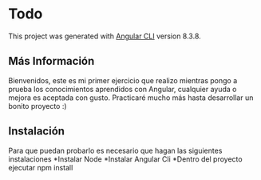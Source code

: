 # Todo

This project was generated with [Angular CLI](https://github.com/angular/angular-cli) version 8.3.8.

## Más Información

Bienvenidos, este es mi primer ejercicio que realizo mientras pongo a prueba los conocimientos aprendidos con Angular, cualquier ayuda o mejora es aceptada con gusto. Practicaré mucho más hasta desarrollar un bonito proyecto :)

## Instalación

Para que puedan probarlo es necesario que hagan las siguientes instalaciones
  *Instalar Node
  *Instalar Angular Cli
  *Dentro del proyecto ejecutar npm install
